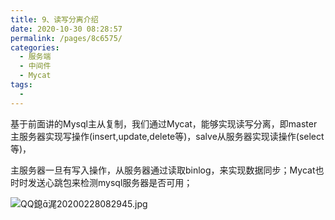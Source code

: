 ```yaml
---
title: 9、读写分离介绍
date: 2020-10-30 08:28:57
permalink: /pages/8c6575/
categories:
  - 服务端
  - 中间件
  - Mycat
tags:
  - 
---
```

基于前面讲的Mysql主从复制，我们通过Mycat，能够实现读写分离，即master主服务器实现写操作(insert,update,delete等)，salve从服务器实现读操作(select等)，

主服务器一旦有写入操作，从服务器通过读取binlog，来实现数据同步；Mycat也时时发送心跳包来检测mysql服务器是否可用；



![QQ鎴浘20200228082945.jpg](http://blog.java1234.com/static/userImages/20200228/1582898335926032087.jpg)